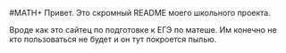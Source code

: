 #MATH+
Привет. Это скромный README моего школьного проекта.

Вроде как это сайтец по подготовке к ЕГЭ по матеше. Им конечно не кто пользоваться не будет и он тут покроется пылью.

